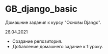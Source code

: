 # GB_django_basic
Домашние задания к курсу "Основы Django".

26.04.2021
+ Создание репозитория.
+ Добавление домашнего задание к 1 уроку.